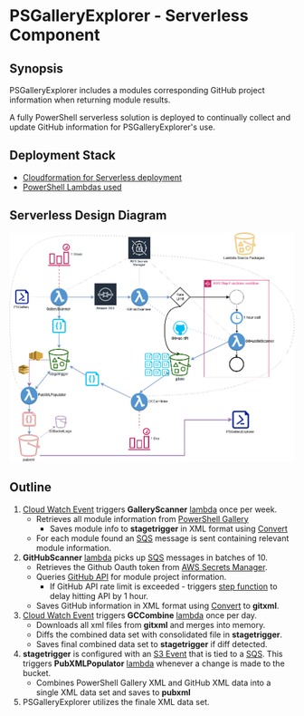 # PSGalleryExplorer - Serverless Component

## Synopsis

PSGalleryExplorer includes a modules corresponding GitHub project information when returning module results.

A fully PowerShell serverless solution is deployed to continually collect and update GitHub information for PSGalleryExplorer's use.

## Deployment Stack

* [Cloudformation for Serverless deployment](../CloudFormation/PSGE.yml)
* [PowerShell Lambdas used](../PSLambda/)

## Serverless Design Diagram

![PSGalleryExplorer Serverless GitHub scrape](../media/Serverless_PowerShell_DataPull.png "PSGalleryExplorer Serverless PowerShell Module GitHub project scrape")

## Outline

1. [Cloud Watch Event](https://docs.aws.amazon.com/AmazonCloudWatch/latest/events/WhatIsCloudWatchEvents.html) triggers **GalleryScanner** [lambda](https://aws.amazon.com/lambda/) once per week.
    * Retrieves all module information from [PowerShell Gallery](https://www.powershellgallery.com/)
      * Saves module info to **stagetrigger** in XML format using [Convert](https://github.com/austoonz/Convert)
    * For each module found an [SQS](https://aws.amazon.com/sqs/) message is sent containing relevant module information.
1. **GitHubScanner** [lambda](https://aws.amazon.com/lambda/) picks up [SQS](https://aws.amazon.com/sqs/) messages in batches of 10.
    * Retrieves the Github Oauth token from [AWS Secrets Manager](https://aws.amazon.com/secrets-manager/).
    * Queries [GitHub API](https://developer.github.com/v3/) for module project information.
      * If GitHub API rate limit is exceeded - triggers [step function](https://aws.amazon.com/step-functions/) to delay hitting API by 1 hour.
    * Saves GitHub information in XML format using [Convert](https://github.com/austoonz/Convert) to **gitxml**.
1. [Cloud Watch Event](https://docs.aws.amazon.com/AmazonCloudWatch/latest/events/WhatIsCloudWatchEvents.html) triggers **GCCombine** [lambda](https://aws.amazon.com/lambda/) once per day.
    * Downloads all xml files from **gitxml** and merges into memory.
    * Diffs the combined data set with consolidated file in **stagetrigger**.
    * Saves final combined data set to **stagetrigger** if diff detected.
1. **stagetrigger** is configured with an [S3 Event](https://docs.aws.amazon.com/AmazonS3/latest/dev/NotificationHowTo.html) that is tied to a [SQS](https://aws.amazon.com/sqs/). This triggers **PubXMLPopulator** [lambda](https://aws.amazon.com/lambda/) whenever a change is made to the bucket.
    * Combines PowerShell Gallery XML and GitHub XML data into a single XML data set and saves to **pubxml**
1. PSGalleryExplorer utilizes the finale XML data set.

